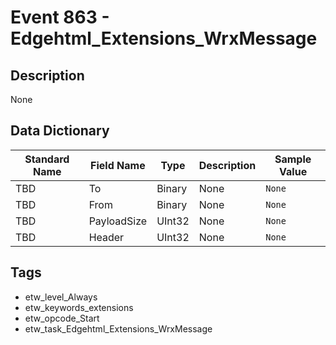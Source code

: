 # Event 863 - Edgehtml_Extensions_WrxMessage

## Description
None

## Data Dictionary
|Standard Name|Field Name|Type|Description|Sample Value|
|---|---|---|---|---|
|TBD|To|Binary|None|`None`|
|TBD|From|Binary|None|`None`|
|TBD|PayloadSize|UInt32|None|`None`|
|TBD|Header|UInt32|None|`None`|

## Tags
* etw_level_Always
* etw_keywords_extensions
* etw_opcode_Start
* etw_task_Edgehtml_Extensions_WrxMessage